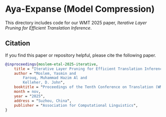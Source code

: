 # Aya-Expanse (Model Compression)

This directory includes code for our WMT 2025 paper, _Iterative Layer Pruning for Efficient Translation Inference_.

## Citation

If you find this paper or repository helpful, please cite the following paper.

```bib
@inproceedings{moslem-etal-2025-iterative,
    title = "Iterative Layer Pruning for Efficient Translation Inference",
    author = "Moslem, Yasmin and
        Farouq, Muhammad Hazim Al and
        Kelleher, D. John",
    booktitle = "Proceedings of the Tenth Conference on Translation (WMT 2025)",
    month = nov,
    year = "2025",
    address = "Suzhou, China",
    publisher = "Association for Computational Linguistics",
}
```
